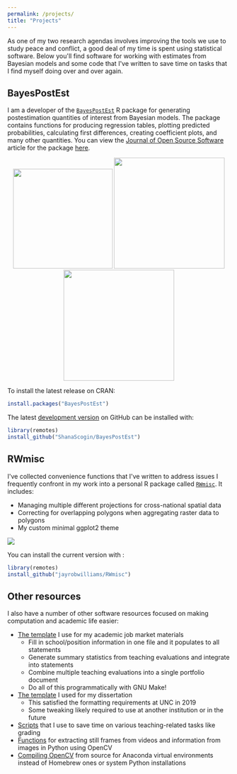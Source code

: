 ```yaml
---
permalink: /projects/
title: "Projects"
---
```


As one of my two research agendas involves improving the tools we use to study peace and conflict, a good deal of my time is spent using statistical software. Below you'll find software for working with estimates from Bayesian models and some code that I've written to save time on tasks that I find myself doing over and over again.

## BayesPostEst

I am a developer of the [`BayesPostEst`](https://cran.r-project.org/package=BayesPostEst) R package for generating postestimation quantities of interest from Bayesian models. The package contains functions for producing regression tables, plotting predicted probabilities, calculating first differences, creating coefficient plots, and many other quantities. You can view the [Journal of Open Source Software](https://joss.theoj.org/) article for the package [here](https://doi.org/10.21105/joss.01722).

<p align="center">
  <img src="/images/software/table.png" height="225px" width="225px" />
  <img src="/images/software/coefplot.png" height="250px" width="250px" />
  <img src="/images/software/margeff.png" height="250px" width="250px" />
</p>

To install the latest release on CRAN:

```r
install.packages("BayesPostEst")
```

The latest [development version](https://github.com/ShanaScogin/BayesPostEst) on GitHub can be installed with:

```r
library(remotes)
install_github("ShanaScogin/BayesPostEst")
```

## RWmisc

I've collected convenience functions that I've written to address issues I frequently confront in my work into a personal R package called [`RWmisc`](https://github.com/jayrobwilliams/RWmisc). It includes:

- Managing multiple different projections for cross-national spatial data
- Correcting for overlapping polygons when aggregating raster data to polygons
- My custom minimal ggplot2 theme

![](/images/software/spatial_weighting.png)

You can install the current version with :

```r
library(remotes)
install_github("jayrobwilliams/RWmisc")
```

## Other resources

I also have a number of other software resources focused on making computation and academic life easier:

- [The template](https://github.com/jayrobwilliams/JobMarket) I use for my academic job market materials
    - Fill in school/position information in one file and it populates to all statements
    - Generate summary statistics from teaching evaluations and integrate into statements
    - Combine multiple teaching evaluations into a single portfolio document
    - Do all of this programmatically with GNU Make!
- [The template](https://github.com/jayrobwilliams/UNC-Dissertation-Template) I used for my dissertation
    - This satisfied the formatting requirements at UNC in 2019
    - Some tweaking likely required to use at another institution or in the future
- [Scripts](https://github.com/jayrobwilliams/Teaching) that I use to save time on various teaching-related tasks like grading
- [Functions](https://github.com/jayrobwilliams/ComputerVision) for extracting still frames from videos and information from images in Python using OpenCV
- [Compiling OpenCV](/files/html/OpenCV_Install.html) from source for Anaconda virtual environments instead of Homebrew ones or system Python installations